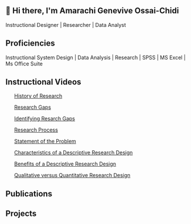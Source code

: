 ## 👋 Hi there, I'm Amarachi Genevive Ossai-Chidi
Instructional Designer | Researcher | Data Analyst

<h2>Proficiencies</h2>
Instructional System Design | Data Analysis | Research | SPSS | MS Excel | Ms Office Suite

<h2>Instructional Videos</h2>
<ul><a href="https://youtu.be/9q_DflWMmg4?si=XD6Su1ppQO4BR-Iy">History of Research</a></ul>
<ul><a href="https://youtu.be/ZKcPl5vLnXo?si=Xs7b7nNInicLxsPx">Research Gaps</a></ul>
<ul><a href="https://youtu.be/4R04XgQscr0?si=L-r-0WZN6IC2hOl9">Identifying Resarch Gaps</a></ul>
<ul><a href="https://youtu.be/o8W4BTJUAv0?si=SftH6Ljc6Imqlwmu">Research Process</a></ul>
<ul><a href="https://youtu.be/66n_aTPczDg?si=gFmdUv0L1SyChkrH">Statement of the Problem</a></ul>
<ul><a href="https://youtu.be/PHGjvJy9S24?si=ky1qkmgl02z_odD1">Characteristics of a Descriptive Research Design</a></ul>
<ul><a href="https://youtu.be/GFu9FheCNOs?si=DWjebIaEkyHJ43C2">Benefits of a Descriptive Research Design</a></ul>
<ul><a href="https://youtu.be/a17wo5tlnwY?si=jaeTCJo6JrFvdGkz">Qualitative versus Quantitative  Research Design</a></ul>






<h2>Publications</h2>

<h2>Projects</h2>
<!--
**Dr-GENZ/Dr-GENZ** is a ✨ _special_ ✨ repository because its `README.md` (this file) appears on your GitHub profile.

Here are some ideas to get you started:

- 🔭 I’m currently working on ...
- 🌱 I’m currently learning ...
- 👯 I’m looking to collaborate on ...
- 🤔 I’m looking for help with ...
- 💬 Ask me about ...
- 📫 How to reach me: ...
- 😄 Pronouns: ...
- ⚡ Fun fact: ...
-->
